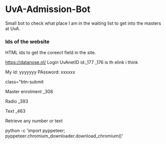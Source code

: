 # UvA-Admission-Bot
Small bot to check what place I am in the waiting list to get into the masters at UvA.

### Ids of the website

HTML ids to get the coreect field in the site.

https://datanose.nl/
Login UvAnetID id:_177 _176 is th elink i think

My id: yyyyyyy
PAssword: xxxxxx

class="btn-submit

Master enrolment _308

Radio _393

Text _463

Retrieve any number or text 

python -c 'import pyppeteer; pyppeteer.chromium_downloader.download_chromium()'